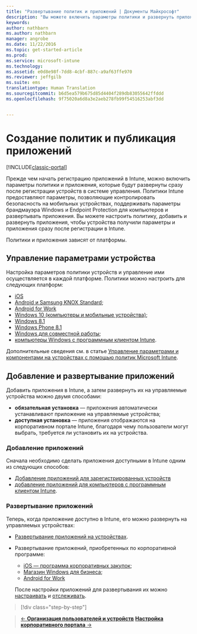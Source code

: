 ```yaml
---
title: "Развертывание политик и приложений | Документы Майкрософт"
description: "Вы можете включить параметры политики и развернуть приложения, которые будут применяться сразу после регистрации устройств в системе управления."
keywords: 
author: nathbarn
ms.author: nathbarn
manager: angrobe
ms.date: 11/22/2016
ms.topic: get-started-article
ms.prod: 
ms.service: microsoft-intune
ms.technology: 
ms.assetid: e0d8e98f-7dd8-4cbf-887c-a9af63ffe970
ms.reviewer: jeffgilb
ms.suite: ems
translationtype: Human Translation
ms.sourcegitcommit: b6d5ea579b675d85d4404f289db83055642ffddd
ms.openlocfilehash: 9f75020a6d8a3e2aeb278fb99f54516253abf3dd


---
```


# <a name="create-policies-and-publish-apps"></a>Создание политик и публикация приложений

[!INCLUDE[classic-portal](../includes/classic-portal.md)]

Прежде чем начать регистрацию приложений в Intune, можно включить параметры политики и приложения, которые будут развернуты сразу после регистрации устройств в системе управления. Политики Intune предоставляют параметры, позволяющие контролировать безопасность на мобильных устройствах, поддерживать параметры брандмауэра Windows и Endpoint Protection для компьютеров и развертывать приложения. Вы можете настроить политику, добавить и развернуть приложения, чтобы устройства получили параметры и приложения сразу после регистрации в Intune.

Политики и приложения зависят от платформы.

## <a name="manage-device-settings"></a>Управление параметрами устройства

 Настройка параметров политики устройств и управление ими осуществляется в каждой платформе. Политики можно настроить для следующих платформ:

- [iOS](https://docs.microsoft.com/intune/deploy-use/ios-policy-settings-in-microsoft-intune)
- [Android и Samsung KNOX Standard](https://docs.microsoft.com/intune/deploy-use/android-policy-settings-in-microsoft-intune);
- [Android for Work](https://docs.microsoft.com/intune/deploy-use/android-for-work-policy-settings-in-microsoft-intune)
- [Windows 10 (компьютеры и мобильные устройства)](https://docs.microsoft.com/intune/deploy-use/windows-10-policy-settings-in-microsoft-intune);
- [Windows 8.1](https://docs.microsoft.com/intune/deploy-use/windows-configuration-policy-settings-in-microsoft-intune)
- [Windows Phone 8.1](https://docs.microsoft.com/intune/deploy-use/windows-phone-8-1-policy-settings-in-microsoft-intune)
- [Windows для совместной работы](https://docs.microsoft.com/intune/deploy-use/windows-team-configuration-policy-settings-in-microsoft-intune);
- [компьютеры Windows с программным клиентом Intune](https://docs.microsoft.com/intune/deploy-use/policies-to-protect-windows-pcs-in-microsoft-intune).

Дополнительные сведения см. в статье [Управление параметрами и компонентами на устройствах с помощью политик Microsoft Intune](https://docs.microsoft.com/intune/deploy-use/manage-settings-and-features-on-your-devices-with-microsoft-intune-policies).

## <a name="add-and-deploy-apps"></a>Добавление и развертывание приложений

Добавить приложения в Intune, а затем развернуть их на управляемые устройства можно двумя способами:
- **обязательная установка** — приложения автоматически устанавливают приложение на управляемые устройства;
- **доступная установка** — приложения отображаются на корпоративном портале Intune, благодаря чему пользователи могут выбрать, требуется ли установить их на устройства.

### <a name="add-apps"></a>Добавление приложений

Сначала необходимо сделать приложения доступными в Intune одним из следующих способов:
- [Добавление приложений для зарегистрированных устройств](https://docs.microsoft.com/intune/deploy-use/add-apps-for-mobile-devices-in-microsoft-intune)
- [добавление приложений для компьютеров с программным клиентом Intune](https://docs.microsoft.com/intune/deploy-use/add-apps-for-windows-pcs-in-microsoft-intune).

### <a name="deploy-apps"></a>Развертывание приложений

Теперь, когда приложение доступно в Intune, его можно развернуть на управляемых устройствах:
- [Развертывание приложений на устройствах](https://docs.microsoft.com/intune/deploy-use/deploy-use/deploy-apps-in-microsoft-intune).
- Развертывание приложений, приобретенных по корпоративной программе:
    - [iOS — программа корпоративных закупок](https://docs.microsoft.com/intune/deploy-use/manage-ios-apps-you-purchased-through-a-volume-purchase-program-with-microsoft-intune);
    - [Магазин Windows для бизнеса](https://docs.microsoft.com/intune/deploy-use/manage-apps-you-purchased-from-the-windows-store-for-business-with-microsoft-intune);
    - [Android for Work](https://docs.microsoft.com/en-us/Intune/deploy-use/android-for-work-apps)

    После настройки приложений для развертывания их можно [настраивать](https://docs.microsoft.com/intune/deploy-use/update-apps-using-microsoft-intune) и [отслеживать](https://docs.microsoft.com/intune/deploy-use/monitor-apps-in-microsoft-intune).

>[!div class="step-by-step"]

>[&larr; **Организация пользователей и устройств**](.\start-with-a-paid-subscription-to-microsoft-intune-step-5.md)       [**Настройка корпоративного портала** &rarr;](.\start-with-a-paid-subscription-to-microsoft-intune-step-7.md)  



<!--HONumber=Dec16_HO2-->


